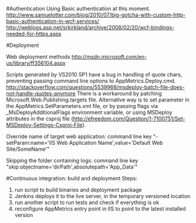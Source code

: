 #Authentication
Using Basic authentication at this moment.
http://www.samuelotter.com/blog/2010/07/big-gotcha-with-custom-http-basic-authentication-in-wcf-services/
http://weblogs.asp.net/srkirkland/archive/2008/02/20/wcf-bindings-needed-for-https.aspx

#Deployment

Web deployment methods http://msdn.microsoft.com/en-us/library/ff356104.aspx

Scripts generated by VS2010 SP1 have a bug in handling of quote chars, preventing passing command line options to AppMetrics.Deploy.cmd.
http://stackoverflow.com/questions/5539968/msdeploy-batch-file-does-not-handle-quotes-anymore
There is a workaround by patching Microsoft.Web.Publishing.targets file.
Alternative way is to set parameter in the AppMetrics.SetParameters.xml file, or by passing flags via _MsDeployAdditionalFlags environment variable, or using MSDeploy attributes in the csproj file (http://efreedom.com/Question/1-7100751/Set-MSDeploy-Settings-Csproj-File).

Override name of target web application:
command line key "-setParam:name='IIS Web Application Name',value='Default Web Site/SomeName'"

Skipping the folder containing logs:
command line key "skip:objectname='dirPath',absolutepath='App_Data'"

#Continuous integration: build and deployment
Steps:
1. run script to build binaries and deployment package
2. Jenkins deploys it to the live server, in the temporary versioned location
3. run another script to run tests and check if everything is ok
4. reconfigure AppMetrics entry point in IIS to point to the latest installed version
